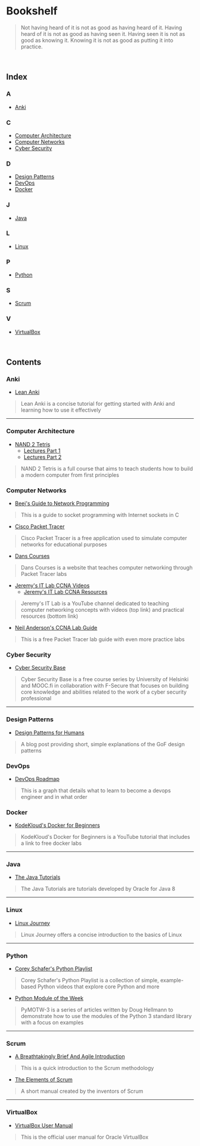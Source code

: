 # Bookshelf
> Not having heard of it is not as good as having heard of it. Having heard of it is not as good as having seen it. Having seen it is not as good as knowing it. Knowing it is not as good as putting it into practice.

<br/>
  
## Index
### A
- [Anki](#Anki)
### C
- [Computer Architecture](#Computer-Architecture)  
- [Computer Networks](#Computer-Networks)
- [Cyber Security](#Cyber-Security)
### D
- [Design Patterns](#Design-Patterns)
- [DevOps](#DevOps)
- [Docker](#Docker)
### J
- [Java](#Java)
### L
- [Linux](#Linux)
### P
- [Python](#Python)
### S
- [Scrum](#Scrum)
### V
- [VirtualBox](#VirtualBox)
  
<br/>
  
## Contents
### Anki
- [Lean Anki](https://leananki.com/start-here/)
> Lean Anki is a concise tutorial for getting started with Anki and learning how to use it effectively

---

### Computer Architecture
- [NAND 2 Tetris](https://www.nand2tetris.org/course)
  - [Lectures Part 1](https://www.youtube.com/playlist?list=PLrDd_kMiAuNmSb-CKWQqq9oBFN_KNMTaI)
  - [Lectures Part 2](https://www.youtube.com/playlist?list=PLrDd_kMiAuNmllp9vuPqCuttC1XL9VyVh)
> NAND 2 Tetris is a full course that aims to teach students how to build a modern computer from first principles

### Computer Networks
- [Beej's Guide to Network Programming](https://beej.us/guide/bgnet/html/)
> This is a guide to socket programming with Internet sockets in C

- [Cisco Packet Tracer](https://www.netacad.com/courses/packet-tracer/introduction-packet-tracer)
> Cisco Packet Tracer is a free application used to simulate computer networks for educational purposes

- [Dans Courses](http://danscourses.com/)
> Dans Courses is a website that teaches computer networking through Packet Tracer labs

- [Jeremy's IT Lab CCNA Videos](https://www.youtube.com/playlist?list=PLxbwE86jKRgMpuZuLBivzlM8s2Dk5lXBQ)
  - [Jeremy's IT Lab CCNA Resources](https://jeremysitlab.com/ccna-course-files)
> Jeremy's IT Lab is a YouTube channel dedicated to teaching computer networking concepts with videos (top link) and practical resources (bottom link)

- [Neil Anderson's CCNA Lab Guide](https://www.flackbox.com/cisco-ccna-lab-guide?affiliate=jeremysitlab)
> This is a free Packet Tracer lab guide with even more practice labs

### Cyber Security
- [Cyber Security Base](https://cybersecuritybase.mooc.fi/)
> Cyber Security Base is a free course series by University of Helsinki and MOOC.fi in collaboration with F-Secure that focuses on building core knowledge and abilities related to the work of a cyber security professional

---

### Design Patterns
- [Design Patterns for Humans](https://roadmap.sh/guides/design-patterns-for-humans)
> A blog post providing short, simple explanations of the GoF design patterns

### DevOps
- [DevOps Roadmap](https://roadmap.sh/devops)
> This is a graph that details what to learn to become a devops engineer and in what order

### Docker
- [KodeKloud's Docker for Beginners](https://www.youtube.com/watch?v=zJ6WbK9zFpI&t=1)
> KodeKloud's Docker for Beginners is a YouTube tutorial that includes a link to free docker labs

---

### Java
- [The Java Tutorials](https://docs.oracle.com/javase/tutorial/index.html)
> The Java Tutorials are tutorials developed by Oracle for Java 8

---

### Linux
- [Linux Journey](https://linuxjourney.com/)
> Linux Journey offers a concise introduction to the basics of Linux

---

### Python
- [Corey Schafer's Python Playlist](https://www.youtube.com/playlist?list=PL-osiE80TeTt2d9bfVyTiXJA-UTHn6WwU)
> Corey Schafer's Python Playlist is a collection of simple, example-based Python videos that explore core Python and more

- [Python Module of the Week](https://pymotw.com/3/)
> PyMOTW-3 is a series of articles written by Doug Hellmann to demonstrate how to use the modules of the Python 3 standard library with a focus on examples

---

### Scrum
- [A Breathtakingly Brief And Agile Introduction](https://agilelearninglabs.com/resources/scrum-introduction/)
> This is a quick introduction to the Scrum methodology

- [The Elements of Scrum](https://www.google.com/url?sa=t&rct=j&q=&esrc=s&source=web&cd=&ved=2ahUKEwj_lNfQtdrtAhVPlFkKHQGfBTYQFjAJegQIChAC&url=https%3A%2F%2Fwww.scrumguides.org%2Fdocs%2Fscrumguide%2Fv1%2Fscrum-guide-us.pdf&usg=AOvVaw2MI7AQLlraUqA2Lb9M_SNq)
> A short manual created by the inventors of Scrum

---

### VirtualBox
- [VirtualBox User Manual](https://www.virtualbox.org/manual/UserManual.html)
> This is the official user manual for Oracle VirtualBox
